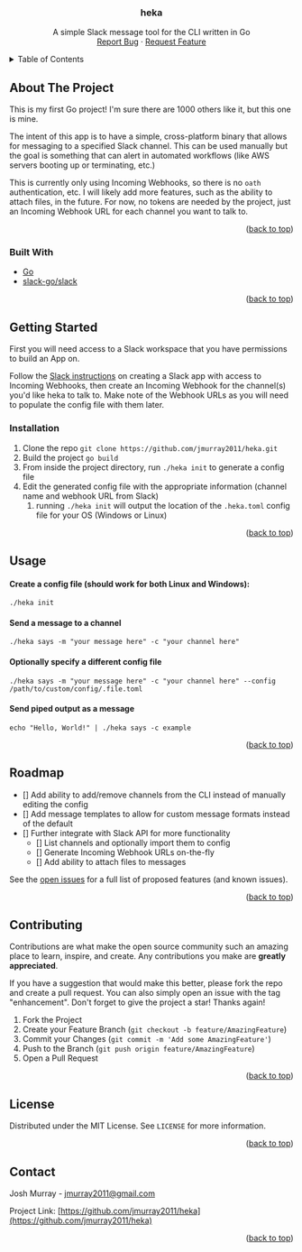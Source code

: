 <div id="top"></div>

<h3 align="center">heka</h3>

  <p align="center">
    A simple Slack message tool for the CLI written in Go
    <br />
    <a href="https://github.com/jmurray2011/heka/issues">Report Bug</a>
    ·
    <a href="https://github.com/jmurray2011/heka/issues">Request Feature</a>
  </p>
</div>



<!-- TABLE OF CONTENTS -->
<details>
  <summary>Table of Contents</summary>
  <ol>
    <li>
      <a href="#about-the-project">About The Project</a>
      <ul>
        <li><a href="#built-with">Built With</a></li>
      </ul>
    </li>
    <li>
      <a href="#getting-started">Getting Started</a>
      <ul>
        <li><a href="#prerequisites">Prerequisites</a></li>
        <li><a href="#installation">Installation</a></li>
      </ul>
    </li>
    <li><a href="#usage">Usage</a></li>
    <li><a href="#roadmap">Roadmap</a></li>
    <li><a href="#contributing">Contributing</a></li>
    <li><a href="#license">License</a></li>
    <li><a href="#contact">Contact</a></li>
  </ol>
</details>



<!-- ABOUT THE PROJECT -->
## About The Project

This is my first Go project! I'm sure there are 1000 others like it, but this one is mine.

The intent of this app is to have a simple, cross-platform binary that allows for messaging to a specified Slack channel. This can be used manually but the goal is something that can alert in automated workflows (like AWS servers booting up or terminating, etc.)

This is currently only using Incoming Webhooks, so there is no ```oath``` authentication, etc. I will likely add more features, such as the ability to attach files, in the future. For now, no tokens are needed by the project, just an Incoming Webhook URL for each channel you want to talk to.

<p align="right">(<a href="#top">back to top</a>)</p>

### Built With

* [Go](https://go.dev/)
* [slack-go/slack](https://github.com/slack-go/slack)


<p align="right">(<a href="#top">back to top</a>)</p>



<!-- GETTING STARTED -->
## Getting Started

First you will need access to a Slack workspace that you have permissions to build an App on.

Follow the [Slack instructions](https://slack.com/help/articles/115005265063-Incoming-webhooks-for-Slack) on creating a Slack app with access to Incoming Webhooks, then create an Incoming Webhook for the channel(s) you'd like heka to talk to. Make note of the Webhook URLs as you will need to populate the config file with them later.


### Installation

1. Clone the repo
   ```git clone https://github.com/jmurray2011/heka.git```
2. Build the project
  ```go build```
3. From inside the project directory, run ```./heka init``` to generate a config file
4. Edit the generated config file with the appropriate information (channel name and webhook URL from Slack)
   1. running ```./heka init``` will output the location of the ```.heka.toml``` config file for your OS (Windows or Linux)

<p align="right">(<a href="#top">back to top</a>)</p>

<!-- USAGE EXAMPLES -->
## Usage

#### Create a config file (should work for both Linux and Windows):
   ```./heka init```
</br>
#### Send a message to a channel
```./heka says -m "your message here" -c "your channel here"```

#### Optionally specify a different config file
```./heka says -m "your message here" -c "your channel here" --config /path/to/custom/config/.file.toml```

#### Send piped output as a message
```echo "Hello, World!" | ./heka says -c example```

<p align="right">(<a href="#top">back to top</a>)</p>

<!-- ROADMAP -->
## Roadmap

- [] Add ability to add/remove channels from the CLI instead of manually editing the config
- [] Add message templates to allow for custom message formats instead of the default
- [] Further integrate with Slack API for more functionality
  - [] List channels and optionally import them to config
  - [] Generate Incoming Webhook URLs on-the-fly
  - [] Add ability to attach files to messages

See the [open issues](https://github.com/jmurray2011/heka/issues) for a full list of proposed features (and known issues).

<p align="right">(<a href="#top">back to top</a>)</p>



<!-- CONTRIBUTING -->
## Contributing

Contributions are what make the open source community such an amazing place to learn, inspire, and create. Any contributions you make are **greatly appreciated**.

If you have a suggestion that would make this better, please fork the repo and create a pull request. You can also simply open an issue with the tag "enhancement".
Don't forget to give the project a star! Thanks again!

1. Fork the Project
2. Create your Feature Branch (`git checkout -b feature/AmazingFeature`)
3. Commit your Changes (`git commit -m 'Add some AmazingFeature'`)
4. Push to the Branch (`git push origin feature/AmazingFeature`)
5. Open a Pull Request

<p align="right">(<a href="#top">back to top</a>)</p>



<!-- LICENSE -->
## License

Distributed under the MIT License. See `LICENSE` for more information.

<p align="right">(<a href="#top">back to top</a>)</p>



<!-- CONTACT -->
## Contact

Josh Murray - jmurray2011@gmail.com

Project Link: [https://github.com/jmurray2011/heka](https://github.com/jmurray2011/heka)

<p align="right">(<a href="#top">back to top</a>)</p>
